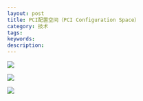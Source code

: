 ```yaml
---
layout: post
title: PCI配置空间（PCI Configuration Space）
category: 技术
tags: 
keywords: 
description: 
---
```


![](http://i.imgur.com/5nOQIH1.png)

![](http://i.imgur.com/qsiEiYA.png)

![](http://i.imgur.com/sJAaB4A.png)